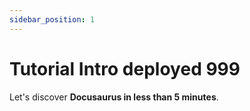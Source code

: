 ```yaml
---
sidebar_position: 1
---
```


# Tutorial Intro  deployed 999

Let's discover **Docusaurus in less than 5 minutes**.
